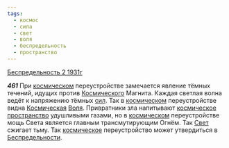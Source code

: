 ```yaml
---
tags:
  - космос
  - сила
  - свет
  - воля
  - беспредельность
  - пространство
---
```


[Беспредельность 2 1931г](https://127.0.0.1:4002/agni/1931)

___461___
При [космическом](../../../tags/#космос) переустройстве замечается явление тёмных течений, идущих против [Космического](../../../tags/#космос) Магнита. Каждая светлая волна ведёт к напряжению тёмных [сил](../../../tags/#сила). Так в [космическом](../../../tags/#космос) переустройстве видна [Космическая](../../../tags/#космос) [Воля](../../../tags/#воля). Привратники зла напитывают [космическое](../../../tags/#космос) [пространство](../../../tags/#пространство) удушливыми газами, но в [космическом](../../../tags/#космос) переустройстве мощь Света является главным трансмутирующим Огнём. Так [Свет](../../../tags/#свет) сжигает тьму. Так [космическое](../../../tags/#космос) переустройство может утвердиться в [Беспредельности](../../../tags/#беспредельность).   

